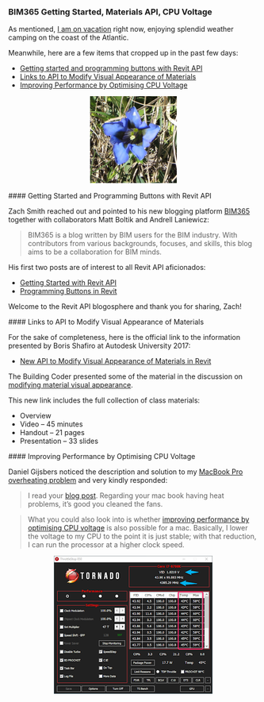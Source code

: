 <head>
<meta http-equiv="Content-Type" content="text/html; charset=utf-8">
<link rel="stylesheet" type="text/css" href="bc.css">
<script src="https://cdn.rawgit.com/google/code-prettify/master/loader/run_prettify.js" type="text/javascript"></script>
</head>

<!---

- Zach Smith
  [BIM365](https://www.bim365.tech)
  Matt Boltik and Andrell Laniewicz
  > BIM365 is a blog written by BIM users for the BIM industry. With contributors from various backgrounds, focuses, and skills, this blog aims to be a collaboration for BIM minds.
  [Getting Started with Revit API](https://www.bim365.tech/blog/programming-buttons-in-revit-b7bjm)
  [Programming Buttons in Revit](https://www.bim365.tech/blog/programming-buttons-in-revit)

- New API to Modify Visual Appearance of Materials in Revit 2017
  https://www.autodesk.com/autodesk-university/class/New-API-Modify-Visual-Appearance-Materials-Revit-2017
  Boris Shafiro
  Overview
  Video 45 minutes
  Handout 21 pages
  Presentation 33 slides

- Daniel Gijsbers <daniel.gijsbers@Azoros.com>
  https://danielgijsbers.blogspot.com/2018/10/performance.html
  I read your blog: https://thebuildingcoder.typepad.com/blog/2019/06/accessing-bim360-cloud-links-thumbnail-and-dynamo.html#4
  Regarding your mac book having heat problems. It’s good you cleaned the fans. What you could also look into is if this is also possible for a mac:
  https://danielgijsbers.blogspot.com/2018/10/performance.html
  basically, I lower the voltage to my CPU to the point it is just stable, and with that reduction, I can run the processor at a higher clock speed.

twitter:

 the #RevitAPI @AutodeskForge @AutodeskRevit #bim #DynamoBim #ForgeDevCon

I am on vacation right now, enjoying splendid weather camping on the coast of the Atlantic.
Meanwhile, here are a few items that cropped up in the past few days
&ndash; Getting started and programming buttons with Revit API
&ndash; Links to API to Modify Visual Appearance of Materials
&ndash; Improving Performance by Optimising CPU Voltage...

linkedin:


#bim #DynamoBim #ForgeDevCon #Revit #API #IFC #SDK #AI #VisualStudio #Autodesk #AEC #adsk

the [Revit API discussion forum](http://forums.autodesk.com/t5/revit-api-forum/bd-p/160) thread

-->

### BIM365 Getting Started, Materials API, CPU Voltage

As mentioned, [I am on vacation](https://thebuildingcoder.typepad.com/blog/2019/07/element-identifiers-in-rvt-ifc-nw-and-forge.html#6) right now,
enjoying splendid weather camping on the coast of the Atlantic.

Meanwhile, here are a few items that cropped up in the past few days:

- [Getting started and programming buttons with Revit API](#2)
- [Links to API to Modify Visual Appearance of Materials](#3)
- [Improving Performance by Optimising CPU Voltage](#4)

<center>
<img src="img/737_gentian_700x700.jpg" alt="Gentian on Jakobiger" width="175">
</center>

####<a name="2"></a> Getting Started and Programming Buttons with Revit API

Zach Smith reached out and pointed to his new
blogging platform [BIM365](https://www.bim365.tech) together
with collaborators Matt Boltik and Andrell Laniewicz:

> BIM365 is a blog written by BIM users for the BIM industry. With contributors from various backgrounds, focuses, and skills, this blog aims to be a collaboration for BIM minds.

His first two posts are of interest to all Revit API aficionados:

- [Getting Started with Revit API](https://www.bim365.tech/blog/programming-buttons-in-revit-b7bjm)
- [Programming Buttons in Revit](https://www.bim365.tech/blog/programming-buttons-in-revit)

Welcome to the Revit API blogosphere and thank you for sharing, Zach!


####<a name="3"></a> Links to API to Modify Visual Appearance of Materials

For the sake of completeness, here is the official link to the information presented by Boris Shafiro at Autodesk University 2017:

- [New API to Modify Visual Appearance of Materials in Revit](https://www.autodesk.com/autodesk-university/class/New-API-Modify-Visual-Appearance-Materials-Revit-2017)

The Building Coder presented some of the material in the discussion
on [modifying material visual appearance](https://thebuildingcoder.typepad.com/blog/2017/11/modifying-material-visual-appearance.html).

This new link includes the full collection of class materials:

- Overview
- Video &ndash; 45 minutes
- Handout &ndash; 21 pages
- Presentation &ndash; 33 slides


####<a name="4"></a> Improving Performance by Optimising CPU Voltage

Daniel Gijsbers noticed the description and solution to
my [MacBook Pro overheating problem](https://thebuildingcoder.typepad.com/blog/2019/06/accessing-bim360-cloud-links-thumbnail-and-dynamo.html#4) and
very kindly responded:

> I read your [blog post](https://thebuildingcoder.typepad.com/blog/2019/06/accessing-bim360-cloud-links-thumbnail-and-dynamo.html#4).
Regarding your mac book having heat problems, it’s good you cleaned the fans.

> What you could also look into is
whether [improving performance by optimising CPU voltage](https://danielgijsbers.blogspot.com/2018/10/performance.html) is
also possible for a mac.
Basically, I lower the voltage to my CPU to the point it is just stable; with that reduction, I can run the processor at a higher clock speed.

<center>
<img src="img/dg_cpu_voltage_optimisation.png" alt="Daniel Gijsbers optimising CPU voltage" width="320">
</center>

